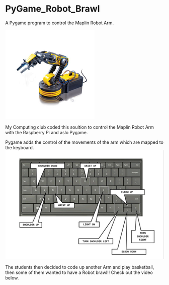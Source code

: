 # PyGame_Robot_Brawl
A Pygame program to control the Maplin Robot Arm.

![](images/usb.jpg)

My Computing club coded this soultion to control the Maplin Robot Arm with the Raspberry Pi and aslo Pygame.  

Pygame adds the control of the movements of the arm which are mapped to the keyboard.
![](images/keys.jpg)

The students then decided to code up another Arm and play basketball, then some of them wanted to have a Robot brawl!!  Check out the video below.
